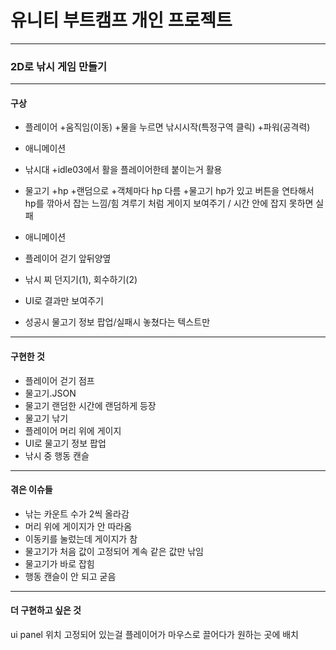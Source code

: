 # 유니티 부트캠프 개인 프로젝트
------------------------------------------
### 2D로 낚시 게임 만들기
------------------------------------------
#### 구상

+ 플레이어
 +움직임(이동)
 +물을 누르면 낚시시작(특정구역 클릭)
 +파워(공격력)
 + 애니메이션

+ 낚시대
 +idle03에서 활을 플레이어한테 붙이는거 활용

+ 물고기 
 +hp
 +랜덤으로
 +객체마다 hp 다름
 +물고기 hp가 있고 버튼을 연타해서 hp를 깎아서 잡는 느낌/힘 겨루기 처럼 게이지 보여주기 / 시간 안에 잡지 못하면 실패

+ 애니메이션
 + 플레이어 걷기 앞뒤양옆
 + 낚시 찌 던지기(1), 회수하기(2) 

+ UI로 결과만 보여주기
 + 성공시 물고기 정보 팝업/실패시 놓쳤다는 텍스트만

------------------------------------------
#### 구현한 것

+ 플레이어 걷기 점프
+ 물고기.JSON
+ 물고기 랜덤한 시간에 랜덤하게 등장
+ 물고기 낚기
+ 플레이어 머리 위에 게이지
+ UI로 물고기 정보 팝업
+ 낚시 중 행동 캔슬
------------------------------------------
#### 겪은 이슈들

+ 낚는 카운트 수가 2씩 올라감
+ 머리 위에 게이지가 안 따라옴
+ 이동키를 눌렀는데 게이지가 참
+ 물고기가 처음 값이 고정되어 계속 같은 값만 낚임
+ 물고기가 바로 잡힘
+ 행동 캔슬이 안 되고 굳음
------------------------------------------
#### 더 구현하고 싶은 것

ui panel 위치 고정되어 있는걸 플레이어가 마우스로 끌어다가 원하는 곳에 배치






